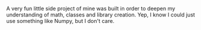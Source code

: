 A very fun little side project of mine was built in order to deepen my understanding of math, classes and library creation. Yep, I know I could just use something like Numpy, but I don't care.
